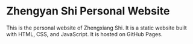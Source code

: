 # Zhengyan Shi Personal Website
This is the personal website of Zhengxiang Shi. It is a static website built with HTML, CSS, and JavaScript. It is hosted on GitHub Pages.
